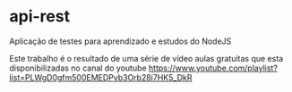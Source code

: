 # api-rest

Aplicação de testes para aprendizado e estudos do NodeJS

Este trabalho é o resultado de uma série de vídeo aulas gratuitas que esta disponibilizadas no canal do youtube <https://www.youtube.com/playlist?list=PLWgD0gfm500EMEDPyb3Orb28i7HK5_DkR>
